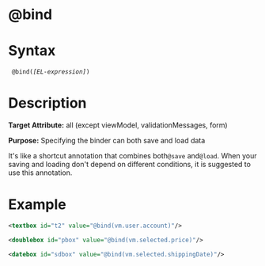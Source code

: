 # @bind

Syntax
======

` @bind(`*`[EL-expression]`*`) `

Description
===========

**Target Attribute:** all (except viewModel, validationMessages, form)

**Purpose:** Specifying the binder can both save and load data

It's like a shortcut annotation that combines both`@save` and`@load`. When your saving and loading don't depend on different conditions, it is suggested to use this annotation.

Example
=======

```xml
<textbox id="t2" value="@bind(vm.user.account)"/>

<doublebox id="pbox" value="@bind(vm.selected.price)"/>

<datebox id="sdbox" value="@bind(vm.selected.shippingDate)"/>
```
